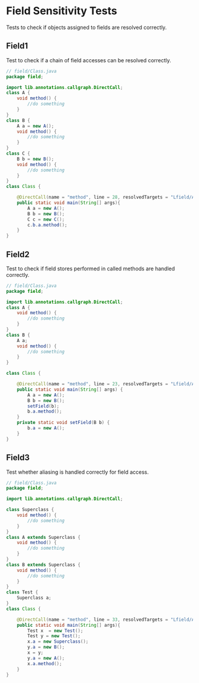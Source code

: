 # Field Sensitivity Tests
Tests to check if objects assigned to fields are resolved correctly.

## Field1
[//]: # (MAIN: field.Class)
Test to check if a chain of field accesses can be resolved correctly.
```java
// field/Class.java
package field;

import lib.annotations.callgraph.DirectCall;
class A {
    void method() {
        //do something
    }
}
class B {
    A a = new A();
    void method() {
        //do something
    }
}
class C {
    B b = new B();
    void method() {
        //do something
    }
}
class Class {

    @DirectCall(name = "method", line = 28, resolvedTargets = "Lfield/A;" , prohibitedTargets = {"Lfield/B;", "Lfield/C;"})
    public static void main(String[] args){
        A a = new A();
        B b = new B();
        C c = new C();
        c.b.a.method();
    }
}
```
[//]: # (END)

## Field2
[//]: # (MAIN: field.Class)
Test to check if field stores performed in called methods are handled correctly.
```java
// field/Class.java
package field;

import lib.annotations.callgraph.DirectCall;
class A {
    void method() {
        //do something
    }
}
class B {
    A a;
    void method() {
        //do something
    }
}

class Class {

    @DirectCall(name = "method", line = 23, resolvedTargets = "Lfield/A;", prohibitedTargets = {"Lfield/B;"})
    public static void main(String[] args) {
        A a = new A();
        B b = new B();
        setField(b);
        b.a.method();
    }
    private static void setField(B b) {
        b.a = new A();
    }
}
```
[//]: # (END)

## Field3
[//]: # (MAIN: field.Class)
Test whether aliasing is handled correctly for field access.
```java
// field/Class.java
package field;

import lib.annotations.callgraph.DirectCall;

class Superclass {
    void method() {
        //do something
    }
}
class A extends Superclass {
    void method() {
        //do something
    }
}
class B extends Superclass {
    void method() {
        //do something
    }
}
class Test {
    Superclass a;
}
class Class {

    @DirectCall(name = "method", line = 33, resolvedTargets = "Lfield/A;", prohibitedTargets = {"Lfield/B;", "Lfield/Superclass;"})
    public static void main(String[] args){
        Test x  = new Test();
        Test y = new Test();
        x.a = new Superclass();
        y.a = new B();
        x = y;
        y.a = new A();
        x.a.method();
    }
}
```
[//]: # (END)

